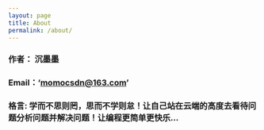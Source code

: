 ```yaml
---
layout: page
title: About
permalink: /about/
---
```


### 作者： 沉墨墨

### Email：‘momocsdn@163.com’

### 格言: 学而不思则罔，思而不学则怠！让自己站在云端的高度去看待问题分析问题并解决问题！让编程更简单更快乐...
